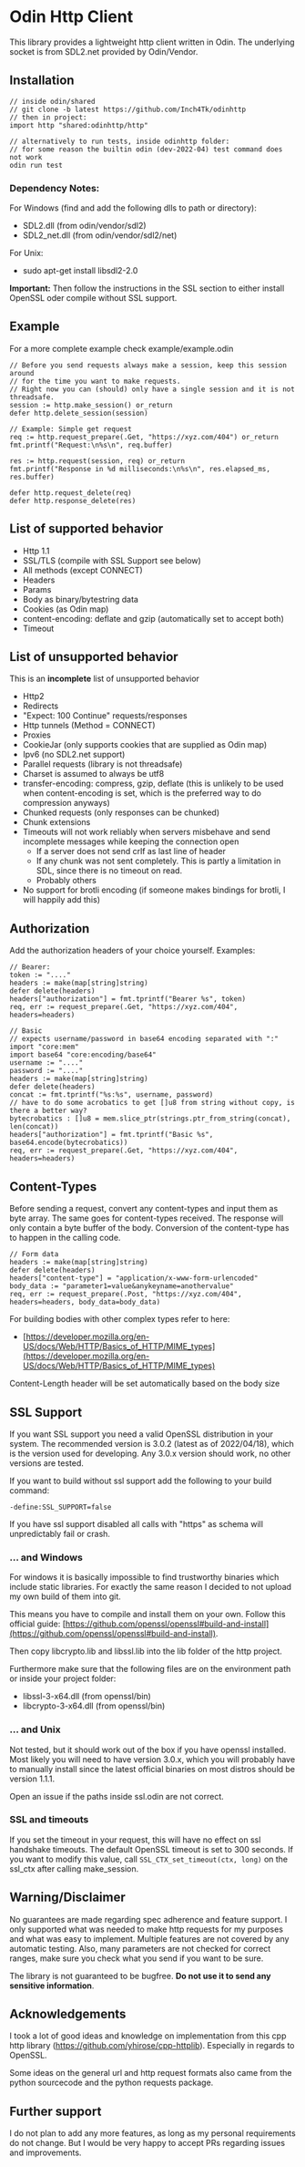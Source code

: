 # Odin Http Client
This library provides a lightweight http client written in Odin. The underlying socket is from SDL2.net provided by Odin/Vendor. 


## Installation
```
// inside odin/shared
// git clone -b latest https://github.com/Inch4Tk/odinhttp
// then in project:
import http "shared:odinhttp/http"

// alternatively to run tests, inside odinhttp folder:
// for some reason the builtin odin (dev-2022-04) test command does not work
odin run test
```

### Dependency Notes:
For Windows (find and add the following dlls to path or directory):
- SDL2.dll (from odin/vendor/sdl2)
- SDL2_net.dll (from odin/vendor/sdl2/net)

For Unix:
- sudo apt-get install libsdl2-2.0

**Important:** Then follow the instructions in the SSL section to either install OpenSSL oder compile without SSL support.

## Example
For a more complete example check example/example.odin
```
// Before you send requests always make a session, keep this session around
// for the time you want to make requests.
// Right now you can (should) only have a single session and it is not threadsafe.
session := http.make_session() or_return
defer http.delete_session(session)

// Example: Simple get request
req := http.request_prepare(.Get, "https://xyz.com/404") or_return
fmt.printf("Request:\n%s\n", req.buffer)

res := http.request(session, req) or_return
fmt.printf("Response in %d milliseconds:\n%s\n", res.elapsed_ms, res.buffer)

defer http.request_delete(req)
defer http.response_delete(res)
```

## List of supported behavior
- Http 1.1
- SSL/TLS (compile with SSL Support see below)
- All methods (except CONNECT)
- Headers
- Params
- Body as binary/bytestring data
- Cookies (as Odin map)
- content-encoding: deflate and gzip (automatically set to accept both)
- Timeout

## List of unsupported behavior
This is an **incomplete** list of unsupported behavior
- Http2
- Redirects
- "Expect: 100 Continue" requests/responses 
- Http tunnels (Method = CONNECT)
- Proxies
- CookieJar (only supports cookies that are supplied as Odin map)
- Ipv6 (no SDL2.net support)
- Parallel requests (library is not threadsafe)
- Charset is assumed to always be utf8
- transfer-encoding: compress, gzip, deflate (this is unlikely to be used when content-encoding is set, which is the preferred way to do compression anyways)
- Chunked requests (only responses can be chunked)
- Chunk extensions
- Timeouts will not work reliably when servers misbehave and send incomplete messages while keeping the connection open
    - If a server does not send crlf as last line of header
    - If any chunk was not sent completely. This is partly a limitation in SDL, since there is no timeout on read.
    - Probably others
- No support for brotli encoding (if someone makes bindings for brotli, I will happily add this)

## Authorization
Add the authorization headers of your choice yourself. Examples:
```
// Bearer:
token := "...."
headers := make(map[string]string)
defer delete(headers)
headers["authorization"] = fmt.tprintf("Bearer %s", token)
req, err := request_prepare(.Get, "https://xyz.com/404", headers=headers)

// Basic
// expects username/password in base64 encoding separated with ":"
import "core:mem"
import base64 "core:encoding/base64"
username := "...."
password := "...."
headers := make(map[string]string)
defer delete(headers)
concat := fmt.tprintf("%s:%s", username, password)
// have to do some acrobatics to get []u8 from string without copy, is there a better way?
bytecrobatics : []u8 = mem.slice_ptr(strings.ptr_from_string(concat), len(concat))
headers["authorization"] = fmt.tprintf("Basic %s", base64.encode(bytecrobatics))
req, err := request_prepare(.Get, "https://xyz.com/404", headers=headers)
```

## Content-Types
Before sending a request, convert any content-types and input them as byte array. The same goes for content-types received. The response will only contain a byte buffer of the body. Conversion of the content-type has to happen in the calling code.

```
// Form data
headers := make(map[string]string)
defer delete(headers)
headers["content-type"] = "application/x-www-form-urlencoded"
body_data := "parameter1=value&anykeyname=anothervalue"
req, err := request_prepare(.Post, "https://xyz.com/404", headers=headers, body_data=body_data)
```

For building bodies with other complex types refer to here:
- [https://developer.mozilla.org/en-US/docs/Web/HTTP/Basics_of_HTTP/MIME_types](https://developer.mozilla.org/en-US/docs/Web/HTTP/Basics_of_HTTP/MIME_types)

Content-Length header will be set automatically based on the body size

## SSL Support 
If you want SSL support you need a valid OpenSSL distribution in your system. 
The recommended version is 3.0.2 (latest as of 2022/04/18), which is the version used for developing. Any 3.0.x version should work, no other versions are tested.

If you want to build without ssl support add the following to your build command:

```-define:SSL_SUPPORT=false```

If you have ssl support disabled all calls with "https" as schema will unpredictably fail or crash.


### ... and Windows
For windows it is basically impossible to find trustworthy binaries which include static libraries. For exactly the same reason I decided to not upload my own build of them into git.

This means you have to compile and install them on your own. Follow this official guide: [https://github.com/openssl/openssl#build-and-install](https://github.com/openssl/openssl#build-and-install).

Then copy libcrypto.lib and libssl.lib into the lib folder of the http project.

Furthermore make sure that the following files are on the environment path or inside your project folder:
- libssl-3-x64.dll (from openssl/bin)
- libcrypto-3-x64.dll (from openssl/bin)

### ... and Unix
Not tested, but it should work out of the box if you have openssl installed. Most likely you will need to have version 3.0.x, which you will probably have to manually install since the latest official binaries on most distros should be version 1.1.1.

Open an issue if the paths inside ssl.odin are not correct.

### SSL and timeouts
If you set the timeout in your request, this will have no effect on ssl handshake timeouts. The default OpenSSL timeout is set to 300 seconds. If you want to modify this value, call `SSL_CTX_set_timeout(ctx, long)` on the ssl_ctx after calling make_session.

## Warning/Disclaimer
No guarantees are made regarding spec adherence and feature support. I only supported what was needed to make http requests for my purposes and what was easy to implement. Multiple features are not covered by any automatic testing. Also, many parameters are not checked for correct ranges, make sure you check what you send if you want to be sure. 

The library is not guaranteed to be bugfree. **Do not use it to send any sensitive information**.

## Acknowledgements
I took a lot of good ideas and knowledge on implementation from this cpp http library (https://github.com/yhirose/cpp-httplib). Especially in regards to OpenSSL.

Some ideas on the general url and http request formats also came from the python sourcecode and the python requests package.

## Further support
I do not plan to add any more features, as long as my personal requirements do not change. But I would be very happy to accept PRs regarding issues and improvements.

